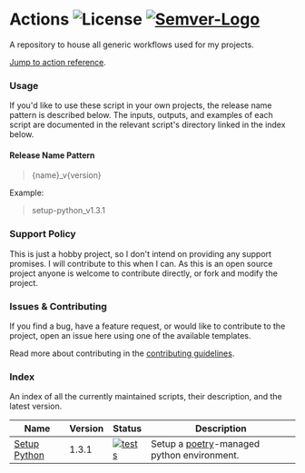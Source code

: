 # Actions ![License] [![Semver-Logo]][Semver]
A repository to house all generic workflows used for my projects.

[Jump to action reference](#index).

### Usage
If you'd like to use these script in your own projects, the release name pattern is described below.
The inputs, outputs, and examples of each script are documented in the relevant script's directory
linked in the index below.

#### Release Name Pattern
> {name}_v{version}

Example:
> setup-python_v1.3.1


### Support Policy
This is just a hobby project, so I don't intend on providing any support promises.
I will contribute to this when I can. As this is an open source project
anyone is welcome to contribute directly, or fork and modify the project.


### Issues & Contributing
If you find a bug, have a feature request, or would like to contribute to the project,
open an issue here using one of the available templates.

Read more about contributing in the [contributing guidelines](.github/contributing.md).


### Index
An index of all the currently maintained scripts, their description, and the latest version.

| Name                           | Version | Status                        | Description                                          |
|--------------------------------|---------|-------------------------------|------------------------------------------------------|
| [Setup Python](./setup-python) | 1.3.1   | [![tests][sp_badge]][sp_link] | Setup a [poetry][Poetry]-managed python environment. |


[License]: https://shields.io/github/license/HassanAbouelela/actions
[Semver-Logo]: https://img.shields.io/badge/versioning-semver-informational
[Semver]: https://semver.org/
[Poetry]: https://python-poetry.org/

[sp_badge]: https://img.shields.io/github/workflow/status/HassanAbouelela/actions/Test%20Setup-Python/main?label=Tests
[sp_link]: https://github.com/HassanAbouelela/actions/actions/workflows/test_setup_python.yaml?query=branch%3Amain
